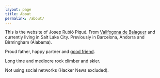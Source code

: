 ```yaml
---
layout: page
title: About
permalink: /about/
---
```


This is the website of Josep Rubió Piqué. From [Vallfogona de Balaguer](https://goo.gl/maps/vtHTF9Rf3bc98AheA) and currently living in Salt Lake City. Previously in Barcelona, Andorra and Birmingham (Alabama).

Proud father, happy partner and [good friend](/assets/gallery/IMG_0501.jpg).

Long time and mediocre rock climber and skier.

Not using social networks (Hacker News excluded).
